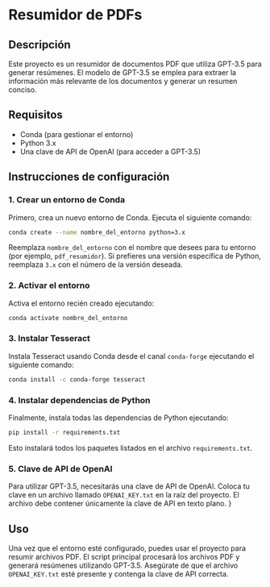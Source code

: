 # Resumidor de PDFs

## Descripción

Este proyecto es un resumidor de documentos PDF que utiliza GPT-3.5 para generar resúmenes. El modelo de GPT-3.5 se emplea para extraer la información más relevante de los documentos y generar un resumen conciso.

## Requisitos

- Conda (para gestionar el entorno)
- Python 3.x
- Una clave de API de OpenAI (para acceder a GPT-3.5)

## Instrucciones de configuración

### 1. Crear un entorno de Conda

Primero, crea un nuevo entorno de Conda. Ejecuta el siguiente comando:

```bash
conda create --name nombre_del_entorno python=3.x
```

Reemplaza `nombre_del_entorno` con el nombre que desees para tu entorno (por ejemplo, `pdf_resumidor`). Si prefieres una versión específica de Python, reemplaza `3.x` con el número de la versión deseada.

### 2. Activar el entorno

Activa el entorno recién creado ejecutando:

```bash
conda activate nombre_del_entorno
```

### 3. Instalar Tesseract

Instala Tesseract usando Conda desde el canal `conda-forge` ejecutando el siguiente comando:

```bash
conda install -c conda-forge tesseract
```

### 4. Instalar dependencias de Python

Finalmente, instala todas las dependencias de Python ejecutando:

```bash
pip install -r requirements.txt
```

Esto instalará todos los paquetes listados en el archivo `requirements.txt`.

### 5. Clave de API de OpenAI

Para utilizar GPT-3.5, necesitarás una clave de API de OpenAI. Coloca tu clave en un archivo llamado `OPENAI_KEY.txt` en la raíz del proyecto. El archivo debe contener únicamente la clave de API en texto plano.
}
## Uso

Una vez que el entorno esté configurado, puedes usar el proyecto para resumir archivos PDF. El script principal procesará los archivos PDF y generará resúmenes utilizando GPT-3.5. Asegúrate de que el archivo `OPENAI_KEY.txt` esté presente y contenga la clave de API correcta.
